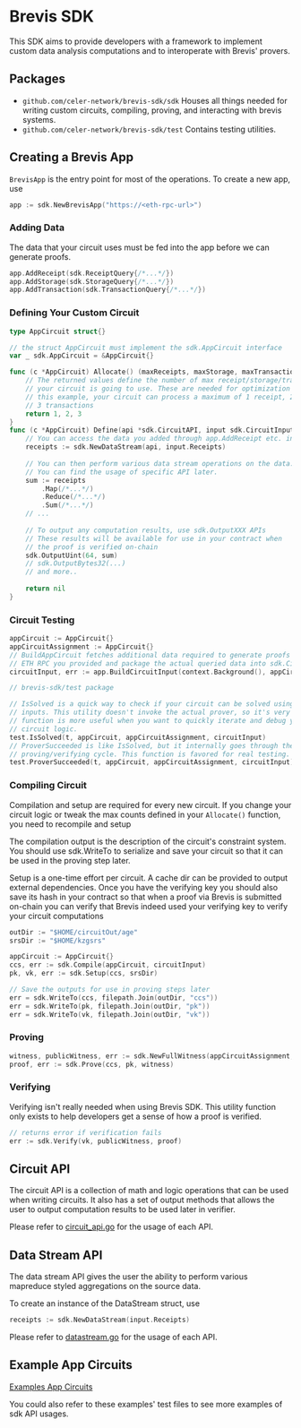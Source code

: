 # Brevis SDK

This SDK aims to provide developers with a framework to implement custom data analysis computations and to interoperate with Brevis' provers.

## Packages

- `github.com/celer-network/brevis-sdk/sdk` Houses all things needed for writing custom circuits, compiling, proving, and interacting with brevis systems.
- `github.com/celer-network/brevis-sdk/test` Contains testing utilities.

## Creating a Brevis App

`BrevisApp` is the entry point for most of the operations. To create a new app, use

```go
app := sdk.NewBrevisApp("https://<eth-rpc-url>")
```

### Adding Data

The data that your circuit uses must be fed into the app before we can generate proofs.

```go
app.AddReceipt(sdk.ReceiptQuery{/*...*/})
app.AddStorage(sdk.StorageQuery{/*...*/})
app.AddTransaction(sdk.TransactionQuery{/*...*/})
```

### Defining Your Custom Circuit

```go
type AppCircuit struct{}

// the struct AppCircuit must implement the sdk.AppCircuit interface
var _ sdk.AppCircuit = &AppCircuit{} 

func (c *AppCircuit) Allocate() (maxReceipts, maxStorage, maxTransactions int) {
    // The returned values define the number of max receipt/storage/transaction count
    // your circuit is going to use. These are needed for optimization reasons. In
    // this example, your circuit can process a maximum of 1 receipt, 2 storages, and
    // 3 transactions
    return 1, 2, 3
}
func (c *AppCircuit) Define(api *sdk.CircuitAPI, input sdk.CircuitInput) error {
    // You can access the data you added through app.AddReceipt etc. in the `input` parameter 
    receipts := sdk.NewDataStream(api, input.Receipts)
	
    // You can then perform various data stream operations on the data. 
    // You can find the usage of specific API later.  
    sum := receipts
        .Map(/*...*/)
        .Reduce(/*...*/)
        .Sum(/*...*/)
    // ...
	
    // To output any computation results, use sdk.OutputXXX APIs 
    // These results will be available for use in your contract when   
    // the proof is verified on-chain 
    sdk.OutputUint(64, sum)
    // sdk.OutputBytes32(...)
    // and more..
    
    return nil
}
```

### Circuit Testing

```go
appCircuit := AppCircuit{}
appCircuitAssignment := AppCircuit{}
// BuildAppCircuit fetches additional data required to generate proofs from the
// ETH RPC you provided and package the actual queried data into sdk.CircuitInput
circuitInput, err := app.BuildCircuitInput(context.Background(), appCircuit)

// brevis-sdk/test package 

// IsSolved is a quick way to check if your circuit can be solved using the given
// inputs. This utility doesn't invoke the actual prover, so it's very fast. This
// function is more useful when you want to quickly iterate and debug your
// circuit logic.
test.IsSolved(t, appCircuit, appCircuitAssignment, circuitInput)
// ProverSucceeded is like IsSolved, but it internally goes through the entire
// proving/verifying cycle. This function is favored for real testing. 
test.ProverSucceeded(t, appCircuit, appCircuitAssignment, circuitInput)
```

### Compiling Circuit

Compilation and setup are required for every new circuit. If you change your circuit logic or tweak the max counts defined in your `Allocate()` function, you need to recompile and setup  

The compilation output is the description of the circuit's constraint system. You should use sdk.WriteTo to serialize and save your circuit so that it can be used in the proving step later.

Setup is a one-time effort per circuit. A cache dir can be provided to output external dependencies. Once you have the verifying key you should also save its hash in your contract so that when a proof via Brevis is submitted on-chain you can verify that Brevis indeed used your verifying key to verify your circuit computations 

```go
outDir := "$HOME/circuitOut/age"
srsDir := "$HOME/kzgsrs"

appCircuit := AppCircuit{}
ccs, err := sdk.Compile(appCircuit, circuitInput)
pk, vk, err := sdk.Setup(ccs, srsDir)

// Save the outputs for use in proving steps later 
err = sdk.WriteTo(ccs, filepath.Join(outDir, "ccs"))
err = sdk.WriteTo(pk, filepath.Join(outDir, "pk"))
err = sdk.WriteTo(vk, filepath.Join(outDir, "vk"))
```

### Proving

```go
witness, publicWitness, err := sdk.NewFullWitness(appCircuitAssignment, circuitInput)
proof, err := sdk.Prove(ccs, pk, witness)
```

### Verifying

Verifying isn't really needed when using Brevis SDK. This utility function only exists to help developers get a sense of how a proof is verified.

```go
// returns error if verification fails
err := sdk.Verify(vk, publicWitness, proof)
```
## Circuit API

The circuit API is a collection of math and logic operations that can be used when writing circuits. It also has a set of output methods that allows the user to output computation results to be used later in verifier. 

Please refer to [circuit_api.go](sdk/circuit_api.go) for the usage of each API. 

## Data Stream API

The data stream API gives the user the ability to perform various mapreduce styled aggregations on the source data.

To create an instance of the DataStream struct, use

```go
receipts := sdk.NewDataStream(input.Receipts)
```

Please refer to [datastream.go](sdk/datastream.go) for the usage of each API.

## Example App Circuits

[Examples App Circuits](examples)

You could also refer to these examples' test files to see more examples of sdk API usages. 
